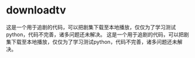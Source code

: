 # downloadtv
这是一个用于追剧的代码，可以把剧集下载至本地播放，仅仅为了学习测试python，代码不完善，诸多问题还未解决。
这是一个用于追剧的代码，可以把剧集下载至本地播放，仅仅为了学习测试python，代码不完善，诸多问题还未解决。
